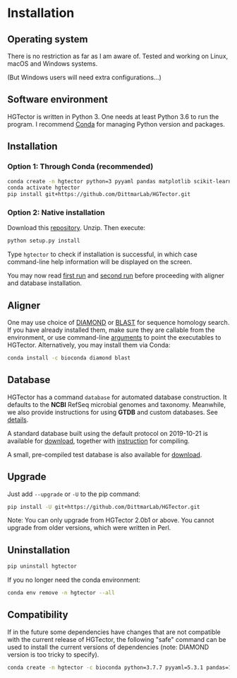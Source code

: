 Installation
============

## Operating system

There is no restriction as far as I am aware of. Tested and working on Linux, macOS and Windows systems.

(But Windows users will need extra configurations...)


## Software environment

HGTector is written in Python 3. One needs at least Python 3.6 to run the program. I recommend [Conda](https://docs.conda.io/en/latest/) for managing Python version and packages.


## Installation

### Option 1: Through Conda (recommended)

```bash
conda create -n hgtector python=3 pyyaml pandas matplotlib scikit-learn
conda activate hgtector
pip install git+https://github.com/DittmarLab/HGTector.git
```

### Option 2: Native installation

Download this [repository](https://github.com/DittmarLab/HGTector/archive/master.zip). Unzip. Then execute:

```bash
python setup.py install
```

Type `hgtector` to check if installation is successful, in which case command-line help information will be displayed on the screen.

You may now read [first run](1strun.md) and [second run](2ndrun.md) before proceeding with aligner and database installation.


## Aligner

One may use choice of [DIAMOND](https://github.com/bbuchfink/diamond) or [BLAST](https://blast.ncbi.nlm.nih.gov/Blast.cgi?PAGE=Proteins) for sequence homology search. If you have already installed them, make sure they are callable from the environment, or use command-line [arguments](search.md#Local-search-behaviors) to point the executables to HGTector. Alternatively, you may install them via Conda:

```bash
conda install -c bioconda diamond blast
```


## Database

HGTector has a command `database` for automated database construction. It defaults to the **NCBI** RefSeq microbial genomes and taxonomy. Meanwhile, we also provide instructions for using **GTDB** and custom databases. See [details](database.md).

A standard database built using the default protocol on 2019-10-21 is available for [download](https://www.dropbox.com/s/qdnfgzdcjadlm4i/hgtdb_20191021.tar.xz?dl=0), together with [instruction](database.md#Manual-compiling) for compiling.

A small, pre-compiled test database is also available for [download](https://www.dropbox.com/s/46v3uc708rvc5rc/ref107.tar.xz?dl=0).


## Upgrade

Just add `--upgrade` or `-U` to the pip command:

```bash
pip install -U git+https://github.com/DittmarLab/HGTector.git
```

Note: You can only upgrade from HGTector 2.0b1 or above. You cannot upgrade from older versions, which were written in Perl.


## Uninstallation

```bash
pip uninstall hgtector
```

If you no longer need the conda environment:

```bash
conda env remove -n hgtector --all
```


## Compatibility

If in the future some dependencies have changes that are not compatible with the current release of HGTector, the following "safe" command can be used to install the current versions of dependencies (note: DIAMOND version is too tricky to specify).

```bash
conda create -n hgtector -c bioconda python=3.7.7 pyyaml=5.3.1 pandas=1.0.3 matplotlib=3.1.3 scikit-learn=0.22.1 diamond blast=2.9.0
```

